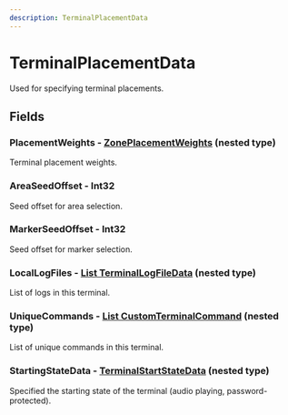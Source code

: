 ```yaml
---
description: TerminalPlacementData
---
```


# TerminalPlacementData

Used for specifying terminal placements.

## Fields

### PlacementWeights - [ZonePlacementWeights](zoneplacementweights.md) (nested type)

Terminal placement weights.

### AreaSeedOffset - Int32

Seed offset for area selection.

### MarkerSeedOffset - Int32

Seed offset for marker selection.

### LocalLogFiles - [List TerminalLogFileData](terminallogfiledata.md) (nested type)

List of logs in this terminal.

### UniqueCommands - [List CustomTerminalCommand](customterminalcommand.md) (nested type)

List of unique commands in this terminal.

### StartingStateData - [TerminalStartStateData](terminalstartstatedata.md) (nested type)

Specified the starting state of the terminal (audio playing, password-protected).
